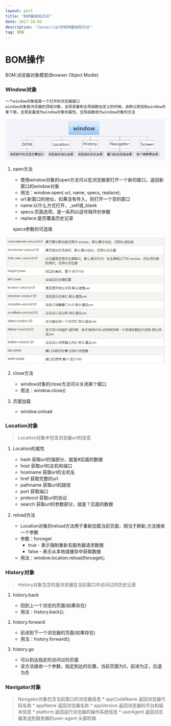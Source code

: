 ```yaml
---
layout: post
title: "BOM基础知识点"
date: 2017-10-03 
description: "Javascript的BOM基础知识点"
tag: 博客 
---   
```

# BOM操作
  BOM:浏览器对象模型(Browser Object Modle)

### Window对象
    一个window对象就是一个打开的浏览器窗口
    window对象是浏览器的顶级对象，全局变量和全局函数在定义的时候，会默认附加到window对象下面，全局变量成为window对象的属性，全局函数成为window对象的方法
    
<img src="/images/posts/js/DOM/4.png" width = "500" /> 

1. open方法
    * 使用window对象的open方法可以在浏览器里打开一个新的窗口，返回新窗口的window对象 
    * 用法：window.open( url, name, specs, replace);
    * url:新窗口的地址，如果没有传入，则打开一个空的窗口 
    * name:以什么方式打开，_self或_blank
    * specs:页面选项，是一系列以逗号隔开的参数
    * replace:是否覆盖历史记录 

    specs参数的可选值 
<img src="/images/posts/js/DOM/5.png" width = "500" /> 
    
2. close方法
    * window对象的close方法可以关闭某个窗口
    * 用法：window.close()    

3. 页面加载
    * window.onload

### Location对象
> Location对象中包含浏览器url的信息
1. Location的属性
    * hash	获取url的锚部分，就是#后面的数据
    * host	获取url的主机和端口
    * hostname	获取url的主机名
    * href	获取完整的url
    * pathname	获取url的路径
    * port	获取端口
    * protocol	获取url的协议
    * search	获取url的参数部分，就是？后面的数据   

2. reload方法
    * Location对象的reload方法用于重新加载当前页面，相当于刷新,方法接收一个参数 
    * 参数：forceget
        * true - 表示强制重新去服务器请求数据
        * false - 表示从本地或缓存中获取数据    
    * 用法：window.location.reload(forceget);
    
### History对象
> History对象包含的是浏览器在当前窗口中访问过的历史记录
1. history.back
    * 回到上一个浏览的页面(如果存在)
    * 用法：history.back();    

2. history.forward
    * 前进到下一个浏览器的页面(如果存在)
    * 用法：history.forward();  

3. history.go
    * 可以到达指定的访问过的页面
    * 该方法接收一个参数，指定到达的位置，当前页面为0，前进为正，后退为负      

### Navigator对象
> Navigator对象包含当前窗口的浏览器信息
    * appCodeName	返回浏览器代码名称
    * appName	返回浏览器名称
    * appVersion	返回浏览器的平台和版本信息
    * platform	返回运行浏览器的操作系统信息
    * userAgent	返回浏览器发送到服务器的user-agent 头部的值    